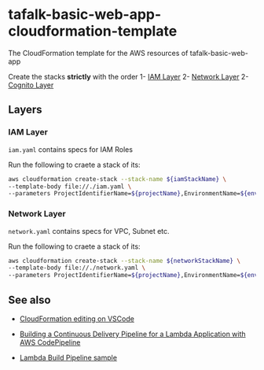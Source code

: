 # tafalk-basic-web-app-cloudformation-template
The CloudFormation template for the AWS resources of tafalk-basic-web-app

Create the stacks **strictly** with the order
 1- [IAM Layer](#iam-layer)
 2- [Network Layer](#network-layer)
 2- [Cognito Layer](#cognito-layer)

## Layers

### IAM Layer

`iam.yaml` contains specs for IAM Roles

Run the following to craete a stack of its:

```sh
aws cloudformation create-stack --stack-name ${iamStackName} \
--template-body file://./iam.yaml \
--parameters ProjectIdentifierName=${projectName},EnvironmentName=${enviromentName}
```

### Network Layer

`network.yaml` contains specs for VPC, Subnet etc.

Run the following to craete a stack of its:

```sh
aws cloudformation create-stack --stack-name ${networkStackName} \
--template-body file://./network.yaml \
--parameters ProjectIdentifierName=${projectName},EnvironmentName=${enviromentName}
```

## See also

- [CloudFormation editing on VSCode](https://hodgkins.io/up-your-cloudformation-game-with-vscode)

- [Building a Continuous Delivery Pipeline for a Lambda Application with AWS CodePipeline](https://docs.aws.amazon.com/lambda/latest/dg/build-pipeline.html)

- [Lambda Build Pipeline sample](https://github.com/widdix/aws-velocity/blob/master/deploy/pipeline.yml)
